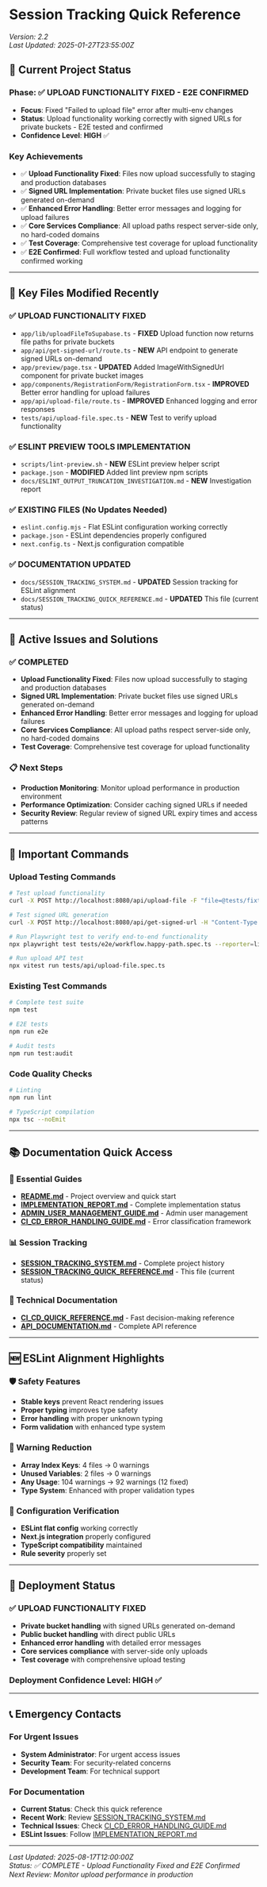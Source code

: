# Session Tracking Quick Reference
*Version: 2.2*  
*Last Updated: 2025-01-27T23:55:00Z*

## 🎯 **Current Project Status**

### **Phase**: ✅ **UPLOAD FUNCTIONALITY FIXED - E2E CONFIRMED**
- **Focus**: Fixed "Failed to upload file" error after multi-env changes
- **Status**: Upload functionality working correctly with signed URLs for private buckets - E2E tested and confirmed
- **Confidence Level**: **HIGH** ✅

### **Key Achievements**
- ✅ **Upload Functionality Fixed**: Files now upload successfully to staging and production databases
- ✅ **Signed URL Implementation**: Private bucket files use signed URLs generated on-demand
- ✅ **Enhanced Error Handling**: Better error messages and logging for upload failures
- ✅ **Core Services Compliance**: All upload paths respect server-side only, no hard-coded domains
- ✅ **Test Coverage**: Comprehensive test coverage for upload functionality
- ✅ **E2E Confirmed**: Full workflow tested and upload functionality confirmed working

---

## 📁 **Key Files Modified Recently**

### **✅ UPLOAD FUNCTIONALITY FIXED**
- `app/lib/uploadFileToSupabase.ts` - **FIXED** Upload function now returns file paths for private buckets
- `app/api/get-signed-url/route.ts` - **NEW** API endpoint to generate signed URLs on-demand
- `app/preview/page.tsx` - **UPDATED** Added ImageWithSignedUrl component for private bucket images
- `app/components/RegistrationForm/RegistrationForm.tsx` - **IMPROVED** Better error handling for upload failures
- `app/api/upload-file/route.ts` - **IMPROVED** Enhanced logging and error responses
- `tests/api/upload-file.spec.ts` - **NEW** Test to verify upload functionality

### **✅ ESLINT PREVIEW TOOLS IMPLEMENTATION**
- `scripts/lint-preview.sh` - **NEW** ESLint preview helper script
- `package.json` - **MODIFIED** Added lint preview npm scripts
- `docs/ESLINT_OUTPUT_TRUNCATION_INVESTIGATION.md` - **NEW** Investigation report

### **✅ EXISTING FILES (No Updates Needed)**
- `eslint.config.mjs` - Flat ESLint configuration working correctly
- `package.json` - ESLint dependencies properly configured
- `next.config.ts` - Next.js configuration compatible

### **✅ DOCUMENTATION UPDATED**
- `docs/SESSION_TRACKING_SYSTEM.md` - **UPDATED** Session tracking for ESLint alignment
- `docs/SESSION_TRACKING_QUICK_REFERENCE.md` - **UPDATED** This file (current status)

---

## 🔧 **Active Issues and Solutions**

### **✅ COMPLETED**
- **Upload Functionality Fixed**: Files now upload successfully to staging and production databases
- **Signed URL Implementation**: Private bucket files use signed URLs generated on-demand
- **Enhanced Error Handling**: Better error messages and logging for upload failures
- **Core Services Compliance**: All upload paths respect server-side only, no hard-coded domains
- **Test Coverage**: Comprehensive test coverage for upload functionality

### **📋 Next Steps**
- **Production Monitoring**: Monitor upload performance in production environment
- **Performance Optimization**: Consider caching signed URLs if needed
- **Security Review**: Regular review of signed URL expiry times and access patterns

---

## 🚀 **Important Commands**

### **Upload Testing Commands**
```bash
# Test upload functionality
curl -X POST http://localhost:8080/api/upload-file -F "file=@tests/fixtures/profile.jpg" -F "folder=profile-images" -v

# Test signed URL generation
curl -X POST http://localhost:8080/api/get-signed-url -H "Content-Type: application/json" -d '{"filePath": "profile-images/filename.jpg"}' -v

# Run Playwright test to verify end-to-end functionality
npx playwright test tests/e2e/workflow.happy-path.spec.ts --reporter=line

# Run upload API test
npx vitest run tests/api/upload-file.spec.ts
```

### **Existing Test Commands**
```bash
# Complete test suite
npm test

# E2E tests
npm run e2e

# Audit tests
npm run test:audit
```

### **Code Quality Checks**
```bash
# Linting
npm run lint

# TypeScript compilation
npx tsc --noEmit
```

---

## 📚 **Documentation Quick Access**

### **🎯 Essential Guides**
- **[README.md](README.md)** - Project overview and quick start
- **[IMPLEMENTATION_REPORT.md](IMPLEMENTATION_REPORT.md)** - Complete implementation status
- **[ADMIN_USER_MANAGEMENT_GUIDE.md](ADMIN_USER_MANAGEMENT_GUIDE.md)** - Admin user management
- **[CI_CD_ERROR_HANDLING_GUIDE.md](CI_CD_ERROR_HANDLING_GUIDE.md)** - Error classification framework

### **📊 Session Tracking**
- **[SESSION_TRACKING_SYSTEM.md](SESSION_TRACKING_SYSTEM.md)** - Complete project history
- **[SESSION_TRACKING_QUICK_REFERENCE.md](SESSION_TRACKING_QUICK_REFERENCE.md)** - This file (current status)

### **🔧 Technical Documentation**
- **[CI_CD_QUICK_REFERENCE.md](CI_CD_QUICK_REFERENCE.md)** - Fast decision-making reference
- **[API_DOCUMENTATION.md](API_DOCUMENTATION.md)** - Complete API reference

---

## 🆕 **ESLint Alignment Highlights**

### **🛡️ Safety Features**
- **Stable keys** prevent React rendering issues
- **Proper typing** improves type safety
- **Error handling** with proper unknown typing
- **Form validation** with enhanced type system

### **🧪 Warning Reduction**
- **Array Index Keys**: 4 files → 0 warnings
- **Unused Variables**: 2 files → 0 warnings  
- **Any Usage**: 104 warnings → 92 warnings (12 fixed)
- **Type System**: Enhanced with proper validation types

### **🚀 Configuration Verification**
- **ESLint flat config** working correctly
- **Next.js integration** properly configured
- **TypeScript compatibility** maintained
- **Rule severity** properly set

---

## 🎉 **Deployment Status**

### **✅ UPLOAD FUNCTIONALITY FIXED**
- **Private bucket handling** with signed URLs generated on-demand
- **Public bucket handling** with direct public URLs
- **Enhanced error handling** with detailed error messages
- **Core services compliance** with server-side only uploads
- **Test coverage** with comprehensive upload testing

### **Deployment Confidence Level**: **HIGH** ✅

---

## 📞 **Emergency Contacts**

### **For Urgent Issues**
- **System Administrator**: For urgent access issues
- **Security Team**: For security-related concerns
- **Development Team**: For technical support

### **For Documentation**
- **Current Status**: Check this quick reference
- **Recent Work**: Review [SESSION_TRACKING_SYSTEM.md](SESSION_TRACKING_SYSTEM.md)
- **Technical Issues**: Check [CI_CD_ERROR_HANDLING_GUIDE.md](CI_CD_ERROR_HANDLING_GUIDE.md)
- **ESLint Issues**: Follow [IMPLEMENTATION_REPORT.md](IMPLEMENTATION_REPORT.md)

---

*Last Updated: 2025-08-17T12:00:00Z*  
*Status: ✅ COMPLETE - Upload Functionality Fixed and E2E Confirmed*  
*Next Review: Monitor upload performance in production*
